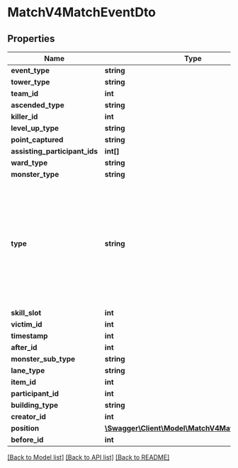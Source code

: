# MatchV4MatchEventDto

## Properties
Name | Type | Description | Notes
------------ | ------------- | ------------- | -------------
**event_type** | **string** |  | [optional] 
**tower_type** | **string** |  | [optional] 
**team_id** | **int** |  | [optional] 
**ascended_type** | **string** |  | [optional] 
**killer_id** | **int** |  | [optional] 
**level_up_type** | **string** |  | [optional] 
**point_captured** | **string** |  | [optional] 
**assisting_participant_ids** | **int[]** |  | [optional] 
**ward_type** | **string** |  | [optional] 
**monster_type** | **string** |  | [optional] 
**type** | **string** | (Legal values:  CHAMPION_KILL,  WARD_PLACED,  WARD_KILL,  BUILDING_KILL,  ELITE_MONSTER_KILL,  ITEM_PURCHASED,  ITEM_SOLD,  ITEM_DESTROYED,  ITEM_UNDO,  SKILL_LEVEL_UP,  ASCENDED_EVENT,  CAPTURE_POINT,  PORO_KING_SUMMON) | [optional] 
**skill_slot** | **int** |  | [optional] 
**victim_id** | **int** |  | [optional] 
**timestamp** | **int** |  | [optional] 
**after_id** | **int** |  | [optional] 
**monster_sub_type** | **string** |  | [optional] 
**lane_type** | **string** |  | [optional] 
**item_id** | **int** |  | [optional] 
**participant_id** | **int** |  | [optional] 
**building_type** | **string** |  | [optional] 
**creator_id** | **int** |  | [optional] 
**position** | [**\Swagger\Client\Model\MatchV4MatchPositionDto**](MatchV4MatchPositionDto.md) |  | [optional] 
**before_id** | **int** |  | [optional] 

[[Back to Model list]](../README.md#documentation-for-models) [[Back to API list]](../README.md#documentation-for-api-endpoints) [[Back to README]](../README.md)


